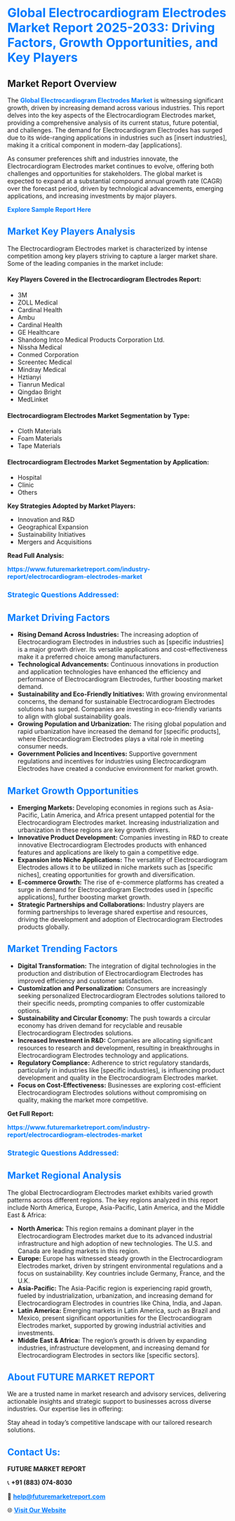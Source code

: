 <h1 style="color: #007BFF;">Global Electrocardiogram Electrodes Market Report 2025-2033: Driving Factors, Growth Opportunities, and Key Players</h1>

<section id="overview">
<h2>Market Report Overview</h2>
<p>The <a href="https://www.futuremarketreport.com/industry-report/electrocardiogram-electrodes-market" style="color: #007BFF; text-decoration: none;"><strong>Global Electrocardiogram Electrodes Market</strong></a> is witnessing significant growth, driven by increasing demand across various industries. This report delves into the key aspects of the Electrocardiogram Electrodes market, providing a comprehensive analysis of its current status, future potential, and challenges. The demand for Electrocardiogram Electrodes has surged due to its wide-ranging applications in industries such as [insert industries], making it a critical component in modern-day [applications].</p>
<p>As consumer preferences shift and industries innovate, the Electrocardiogram Electrodes market continues to evolve, offering both challenges and opportunities for stakeholders. The global market is expected to expand at a substantial compound annual growth rate (CAGR) over the forecast period, driven by technological advancements, emerging applications, and increasing investments by major players.</p>
</section>

<section id="overview">
<p><a href="https://www.futuremarketreport.com/request-sample/reportId=78283" style="color: #007BFF; text-decoration: none;"><strong>Explore Sample Report Here</strong></a></p>
</section>

<section id="key-players">
<h2 style="color: #007BFF;">Market Key Players Analysis</h2>
<p>The Electrocardiogram Electrodes market is characterized by intense competition among key players striving to capture a larger market share. Some of the leading companies in the market include:</p>
<h4>Key Players Covered in the Electrocardiogram Electrodes Report:</h4>
<ul><li>3M</li><li>ZOLL Medical</li><li>Cardinal Health</li><li>Ambu</li><li>Cardinal Health</li><li>GE Healthcare</li><li>Shandong Intco Medical Products Corporation Ltd.</li><li>Nissha Medical</li><li>Conmed Corporation</li><li>Screentec Medical</li><li>Mindray Medical</li><li>Hztianyi</li><li>Tianrun Medical</li><li>Qingdao Bright</li><li>MedLinket</li></ul>
<h4>Electrocardiogram Electrodes Market Segmentation by Type:</h4>
<ul><li>Cloth Materials</li><li>Foam Materials</li><li>Tape Materials</li></ul>

<h4>Electrocardiogram Electrodes Market Segmentation by Application:</h4>
<ul><li>Hospital</li><li>Clinic</li><li>Others</li></ul>
<p><strong>Key Strategies Adopted by Market Players:</strong></p>
<ul>
<li>Innovation and R&D</li>
<li>Geographical Expansion</li>
<li>Sustainability Initiatives</li>
<li>Mergers and Acquisitions</li>
</ul>
</section>

<section>
<p><strong>Read Full Analysis: </strong></p><a href="https://www.futuremarketreport.com/industry-report/electrocardiogram-electrodes-market" style="color: #007BFF; text-decoration: none;"><strong>https://www.futuremarketreport.com/industry-report/electrocardiogram-electrodes-market</strong></a>
<h3 style="color: #007BFF;">Strategic Questions Addressed:</h3>
</section>

<section id="driving-factors">
<h2 style="color: #007BFF;">Market Driving Factors</h2>
<ul>
<li><strong>Rising Demand Across Industries:</strong> The increasing adoption of Electrocardiogram Electrodes in industries such as [specific industries] is a major growth driver. Its versatile applications and cost-effectiveness make it a preferred choice among manufacturers.</li>
<li><strong>Technological Advancements:</strong> Continuous innovations in production and application technologies have enhanced the efficiency and performance of Electrocardiogram Electrodes, further boosting market demand.</li>
<li><strong>Sustainability and Eco-Friendly Initiatives:</strong> With growing environmental concerns, the demand for sustainable Electrocardiogram Electrodes solutions has surged. Companies are investing in eco-friendly variants to align with global sustainability goals.</li>
<li><strong>Growing Population and Urbanization:</strong> The rising global population and rapid urbanization have increased the demand for [specific products], where Electrocardiogram Electrodes plays a vital role in meeting consumer needs.</li>
<li><strong>Government Policies and Incentives:</strong> Supportive government regulations and incentives for industries using Electrocardiogram Electrodes have created a conducive environment for market growth.</li>
</ul>
</section>

<section id="growth-opportunities">
<h2 style="color: #007BFF;">Market Growth Opportunities</h2>
<ul>
<li><strong>Emerging Markets:</strong> Developing economies in regions such as Asia-Pacific, Latin America, and Africa present untapped potential for the Electrocardiogram Electrodes market. Increasing industrialization and urbanization in these regions are key growth drivers.</li>
<li><strong>Innovative Product Development:</strong> Companies investing in R&D to create innovative Electrocardiogram Electrodes products with enhanced features and applications are likely to gain a competitive edge.</li>
<li><strong>Expansion into Niche Applications:</strong> The versatility of Electrocardiogram Electrodes allows it to be utilized in niche markets such as [specific niches], creating opportunities for growth and diversification.</li>
<li><strong>E-commerce Growth:</strong> The rise of e-commerce platforms has created a surge in demand for Electrocardiogram Electrodes used in [specific applications], further boosting market growth.</li>
<li><strong>Strategic Partnerships and Collaborations:</strong> Industry players are forming partnerships to leverage shared expertise and resources, driving the development and adoption of Electrocardiogram Electrodes products globally.</li>
</ul>
</section>

<section id="trending-factors">
<h2 style="color: #007BFF;">Market Trending Factors</h2>
<ul>
<li><strong>Digital Transformation:</strong> The integration of digital technologies in the production and distribution of Electrocardiogram Electrodes has improved efficiency and customer satisfaction.</li>
<li><strong>Customization and Personalization:</strong> Consumers are increasingly seeking personalized Electrocardiogram Electrodes solutions tailored to their specific needs, prompting companies to offer customizable options.</li>
<li><strong>Sustainability and Circular Economy:</strong> The push towards a circular economy has driven demand for recyclable and reusable Electrocardiogram Electrodes solutions.</li>
<li><strong>Increased Investment in R&D:</strong> Companies are allocating significant resources to research and development, resulting in breakthroughs in Electrocardiogram Electrodes technology and applications.</li>
<li><strong>Regulatory Compliance:</strong> Adherence to strict regulatory standards, particularly in industries like [specific industries], is influencing product development and quality in the Electrocardiogram Electrodes market.</li>
<li><strong>Focus on Cost-Effectiveness:</strong> Businesses are exploring cost-efficient Electrocardiogram Electrodes solutions without compromising on quality, making the market more competitive.</li>
</ul>
</section>

<section>
<p><strong>Get Full Report: </strong></p><a href="https://www.futuremarketreport.com/industry-report/electrocardiogram-electrodes-market" style="color: #007BFF; text-decoration: none;"><strong>https://www.futuremarketreport.com/industry-report/electrocardiogram-electrodes-market</strong></a>
<h3 style="color: #007BFF;">Strategic Questions Addressed:</h3>
</section>


<section id="regional-analysis">
<h2 style="color: #007BFF;">Market Regional Analysis</h2>
<p>The global Electrocardiogram Electrodes market exhibits varied growth patterns across different regions. The key regions analyzed in this report include North America, Europe, Asia-Pacific, Latin America, and the Middle East & Africa:</p>
<ul>
<li><strong>North America:</strong> This region remains a dominant player in the Electrocardiogram Electrodes market due to its advanced industrial infrastructure and high adoption of new technologies. The U.S. and Canada are leading markets in this region.</li>
<li><strong>Europe:</strong> Europe has witnessed steady growth in the Electrocardiogram Electrodes market, driven by stringent environmental regulations and a focus on sustainability. Key countries include Germany, France, and the U.K.</li>
<li><strong>Asia-Pacific:</strong> The Asia-Pacific region is experiencing rapid growth, fueled by industrialization, urbanization, and increasing demand for Electrocardiogram Electrodes in countries like China, India, and Japan.</li>
<li><strong>Latin America:</strong> Emerging markets in Latin America, such as Brazil and Mexico, present significant opportunities for the Electrocardiogram Electrodes market, supported by growing industrial activities and investments.</li>
<li><strong>Middle East & Africa:</strong> The region’s growth is driven by expanding industries, infrastructure development, and increasing demand for Electrocardiogram Electrodes in sectors like [specific sectors].</li>
</ul>
</section>

<footer>
<h2 style="color: #007BFF;">About FUTURE MARKET REPORT</h2>
<p>We are a trusted name in market research and advisory services, delivering actionable insights and strategic support to businesses across diverse industries. Our expertise lies in offering:</p>

<p>Stay ahead in today’s competitive landscape with our tailored research solutions.</p>

<h2 style="color: #007BFF;">Contact Us:</h2>
<p><strong>FUTURE MARKET REPORT</strong></p>
<p>📞 <strong>+91 (883) 074-8030</strong></p>
<p>📧 <strong><a href="mailto:help@futuremarketreport.com" style="color: #007BFF;">help@futuremarketreport.com</a></strong></p>
<p>🌐 <strong><a href="https://www.futuremarketreport.com/" style="color: #007BFF;">Visit Our Website</a></strong></p>
</footer>